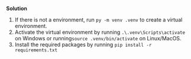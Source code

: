 **Solution**

1. If there is not a environment, run `py -m venv .venv` to create a virtual environment.
2. Activate the virtual environment by running `.\.venv\Scripts\activate` on Windows or
   running`source .venv/bin/activate` on Linux/MacOS.
3. Install the required packages by running `pip install -r requirements.txt`